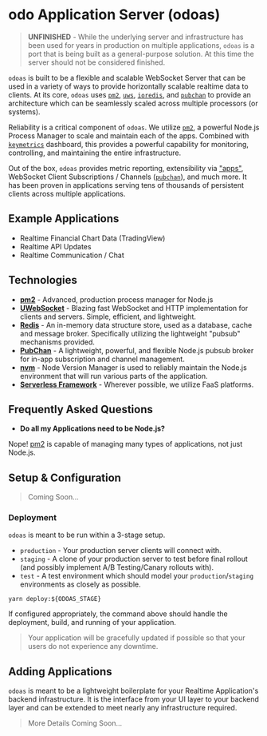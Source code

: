 # odo Application Server (odoas)

> **UNFINISHED** - While the underlying server and infrastructure has been used for years in production on multiple applications, `odoas` is a port that is being built as a general-purpose solution. At this time the server should not be considered finished.

`odoas` is built to be a flexible and scalable WebSocket Server that can be used in a variety of ways to provide horizontally scalable realtime data to clients. At its core, `odoas` uses [`pm2`](http://pm2.keymetrics.io/), [`uws`](https://github.com/uNetworking/uWebSockets), [`ioredis`](https://github.com/luin/ioredis), and [`pubchan`](https://www.github.com/Dash-OS/pubchan) to provide an architecture which can be seamlessly scaled across multiple processors (or systems).

Reliability is a critical component of `odoas`. We utilize [`pm2`](http://pm2.keymetrics.io/), a powerful Node.js Process Manager to scale and maintain each of the apps. Combined with [`keymetrics`](https://keymetrics.io/) dashboard, this provides a powerful capability for monitoring, controlling, and maintaining the entire infrastructure.

Out of the box, `odoas` provides metric reporting, extensibility via ["apps"](./src/apps), WebSocket Client Subscriptions / Channels ([`pubchan`](https://www.github.com/Dash-OS/pubchan)), and much more. It has been proven in applications serving tens of thousands of persistent clients across multiple applications.

## Example Applications

- Realtime Financial Chart Data (TradingView)
- Realtime API Updates
- Realtime Communication / Chat

## Technologies

- **[pm2](http://pm2.keymetrics.io/)** - Advanced, production process manager for Node.js
- **[UWebSocket](https://github.com/uNetworking/uWebSockets)** - Blazing fast WebSocket and HTTP implementation for clients and servers. Simple, efficient, and lightweight.
- **[Redis](https://redis.io/)** - An in-memory data structure store, used as a database, cache and message broker. Specifically utilizing the lightweight "pubsub" mechanisms provided.
- **[PubChan](https://github.com/Dash-OS/pubchan)** - A lightweight, powerful, and flexible Node.js pubsub broker for in-app subscription and channel management.
- **[nvm](https://github.com/creationix/nvm)** - Node Version Manager is used to reliably maintain the Node.js environment that will run various parts of the application.
- **[Serverless Framework](https://www.serverless.com)** - Wherever possible, we utilize FaaS platforms.

## Frequently Asked Questions

- **Do all my Applications need to be Node.js?**

Nope! [pm2](http://pm2.keymetrics.io/) is capable of managing many types of applications, not just Node.js.

## Setup & Configuration

> Coming Soon...

### Deployment

`odoas` is meant to be run within a 3-stage setup.

- `production` - Your production server clients will connect with.
- `staging` - A clone of your production server to test before final rollout (and possibly implement A/B Testing/Canary rollouts with).
- `test` - A test environment which should model your `production`/`staging` environments as closely as possible.

```
yarn deploy:${ODOAS_STAGE}
```

If configured appropriately, the command above should handle the deployment, build, and running of your application.

> Your application will be gracefully updated if possible so that your users do not experience any downtime.

## Adding Applications

`odoas` is meant to be a lightweight boilerplate for your Realtime Application's backend infrastructure. It is the interface from your UI layer to your backend layer and can be extended to meet nearly any infrastructure required.

> More Details Coming Soon...
